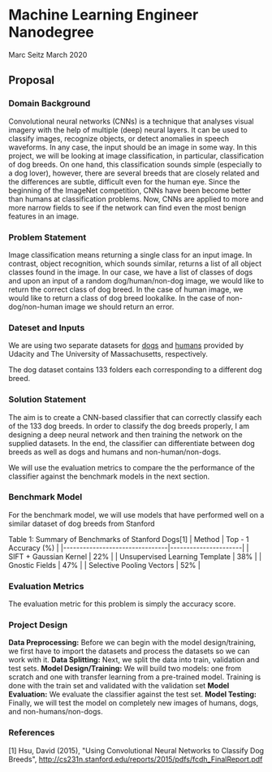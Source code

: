 # Machine Learning Engineer Nanodegree

Marc Seitz
March 2020

## Proposal

### Domain Background
Convolutional neural networks (CNNs) is a technique that analyses visual imagery with the help of multiple (deep) neural layers. It can be used to classify images, recognize objects, or detect anomalies in speech waveforms. In any case, the input should be an image in some way. In this project, we will be looking at image classification, in particular, classification of dog breeds. On one hand, this classification sounds simple (especially to a dog lover), however, there are several breeds that are closely related and the differences are subtle, difficult even for the human eye. Since the beginning of the ImageNet competition, CNNs have been become better than humans at classification problems. Now, CNNs are applied to more and more narrow fields to see if the network can find even the most benign features in an image.

### Problem Statement
Image classification means returning a single class for an input image. In contrast, object recognition, which sounds similar, returns a list of all object classes found in the image. In our case, we have a list of classes of dogs and upon an input of a random dog/human/non-dog image, we would like to return the correct class of dog breed. In the case of human image, we would like to return a class of dog breed lookalike. In the case of non-dog/non-human image we should return an error.

### Dateset and Inputs
We are using two separate datasets for [dogs](https://s3-us-west-1.amazonaws.com/udacity-aind/dog-project/dogImages.zip) and [humans](http://vis-www.cs.umass.edu/lfw/lfw.tgz) provided by Udacity and The University of Massachusetts, respectively.

The dog dataset contains 133 folders each corresponding to a different dog breed. 

### Solution Statement
The aim is to create a CNN-based classifier that can correctly classify each of the 133 dog breeds. In order to classify the dog breeds properly, I am designing a deep neural network and then training the network on the supplied datasets. In the end, the classifier can differentiate between dog breeds as well as dogs and humans and non-human/non-dogs.

We will use the evaluation metrics to compare the the performance of the classifier against the benchmark models in the next section.

### Benchmark Model
For the benchmark model, we will use models that have performed well on a similar dataset of dog breeds from Stanford 

Table 1: Summary of Benchmarks of Stanford Dogs[1]
| Method                         | Top - 1 Accuracy (%) |
|--------------------------------|----------------------|
| SIFT + Gaussian Kernel         | 22%                  |
| Unsupervised Learning Template | 38%                  |
| Gnostic Fields                 | 47%                  |
| Selective Pooling Vectors      | 52%                  |

### Evaluation Metrics
The evaluation metric for this problem is simply the accuracy score.

### Project Design
**Data Preprocessing:** Before we can begin with the model design/training, we first have to import the datasets and process the datasets so we can work with it.
**Data Splitting:** Next, we split the data into train, validation and test sets.
**Model Design/Training:** We will build two models: one from scratch and one with transfer learning from a pre-trained model. Training is done with the train set and validated with the validation set
**Model Evaluation:** We evaluate the classifier against the test set.
**Model Testing:** Finally, we will test the model on completely new images of humans, dogs, and non-humans/non-dogs. 

### References

[1] Hsu, David (2015), "Using Convolutional Neural Networks to Classify Dog Breeds", http://cs231n.stanford.edu/reports/2015/pdfs/fcdh_FinalReport.pdf
